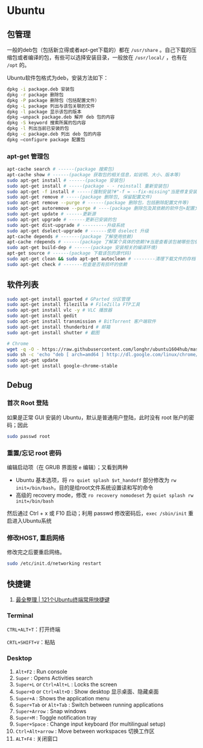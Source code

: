 # Ubuntu

## 包管理

一般的deb包（包括新立得或者apt-get下载的）都在 `/usr/share` 。自己下载的压缩包或者编译的包，有些可以选择安装目录，一般放在 `/usr/local/` ，也有在 `/opt` 的。

Ubuntu软件包格式为deb，安装方法如下：

```bash
dpkg -i package.deb 安装包
dpkg -r package 删除包
dpkg -P package 删除包（包括配置文件）
dpkg -L package 列出与该包关联的文件
dpkg -l package 显示该包的版本
dpkg –unpack package.deb 解开 deb 包的内容
dpkg -S keyword 搜索所属的包内容
dpkg -l 列出当前已安装的包
dpkg -c package.deb 列出 deb 包的内容
dpkg –configure package 配置包
```

### apt-get 管理包

```bash
apt-cache search # ------(package 搜索包) 
apt-cache show # ------(package 获取包的相关信息，如说明、大小、版本等) 
sudo apt-get install # ------(package 安装包) 
sudo apt-get install # -----(package - - reinstall 重新安装包) 
sudo apt-get -f install # -----(强制安装?#"-f = --fix-missing"当是修复安装吧...) 
sudo apt-get remove # -----(package 删除包, 保留配置文件) 
sudo apt-get remove --purge # ------(package 删除包，包括删除配置文件等) 
sudo apt-get autoremove --purge # ----(package 删除包及其依赖的软件包+配置文件等（只对6.10有效，强烈推荐）) 
sudo apt-get update # ------更新源 
sudo apt-get upgrade # ------更新已安装的包 
sudo apt-get dist-upgrade # ---------升级系统 
sudo apt-get dselect-upgrade # ------使用 dselect 升级 
apt-cache depends # -------(package 了解使用依赖) 
apt-cache rdepends # ------(package 了解某个具体的依赖?#当是查看该包被哪些包依赖吧...) 
sudo apt-get build-dep # ------(package 安装相关的编译环境) 
apt-get source # ------(package 下载该包的源代码) 
sudo apt-get clean && sudo apt-get autoclean # --------清理下载文件的存档 && 只清理过时的包 
sudo apt-get check # -------检查是否有损坏的依赖 
```

## 软件列表

```bash
sudo apt-get install gparted # GParted 分区管理
sudo apt-get install filezilla # FileZilla FTP工具
sudo apt-get install vlc -y # VLC 播放器
sudo apt-get install gedit
sudo apt-get install transmission # BitTorrent 客户端软件
sudo apt-get install thunderbird # 邮箱
sudo apt-get install shutter # 截图

# Chrome
wget -q -O - https://raw.githubusercontent.com/longhr/ubuntu1604hub/master/linux_signing_key.pub | sudo apt-key add
sudo sh -c 'echo "deb [ arch=amd64 ] http://dl.google.com/linux/chrome/deb/ stable main" >> /etc/apt/sources.list.d/google-chrome.list'
sudo apt-get update
sudo apt-get install google-chrome-stable
```

## Debug

### 首次 Root 登陆

如果是正常 GUI 安装的 Ubuntu，默认是普通用户登陆，此时没有 root 账户的密码；因此

```bash
sudo passwd root
```

### 重置/忘记 root 密码

编辑启动项（在 GRUB 界面按 `e` 编辑）；又看到两种

- Ubuntu 基本选项，将 `ro quiet splash $vt_handoff` 部分修改为 `rw init=/bin/bash`，目的是给root文件系统设置读和写的命令
- 高级的 recovery mode，修改 `ro recovery nomodeset` 为 `quiet splash rw init=/bin/bash`

然后通过 Ctrl + x 或 F10 启动；利用 passwd 修改密码后，`exec /sbin/init` 重启进入Ubuntu系统

### 修改HOST, 重启网络

修改完之后要重启网络。

```bash
sudo /etc/init.d/networking restart
```

## 快捷键

1. [最全整理 | 121个Ubuntu终端常用快捷键](https://zhuanlan.zhihu.com/p/32878307)

### Terminal

`CTRL+ALT+T`：打开终端

`CRTL+SHIFT+V`：粘贴

### Desktop

1. `Alt+F2` : Run console
2. `Super` : Opens Activities search
3. `Super+L` or `Ctrl+Alt+L` : Locks the screen
4. `Super+D` or `Ctrl+Alt+D` : Show desktop 显示桌面、隐藏桌面
5. `Super+A` : Shows the application menu
6. `Super+Tab` or `Alt+Tab` : Switch between running applications
7. `Super+Arrow` : Snap windows
8. `Super+M` : Toggle notification tray
9. `Super+Space` : Change input keyboard (for multilingual setup)
10. `Ctrl+Alt+arrow` : Move between workspaces 切换工作区
11. `ALT+F4` : 关闭窗口
